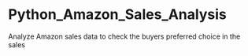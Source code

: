 # Python_Amazon_Sales_Analysis

Analyze Amazon sales data to check the buyers preferred choice in the sales
